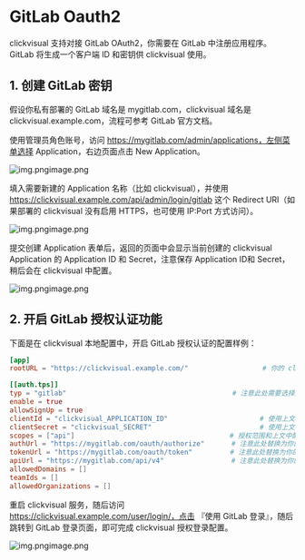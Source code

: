 # GitLab Oauth2

clickvisual 支持对接 GitLab OAuth2，你需要在 GitLab 中注册应用程序。 GitLab 将生成一个客户端 ID 和密钥供 clickvisual 使用。

## 1. 创建 GitLab 密钥
假设你私有部署的 GitLab 域名是 mygitlab.com，clickvisual 域名是 clickvisual.example.com，流程可参考 GitLab 官方文档。



使用管理员角色账号，访问 https://mygitlab.com/admin/applications，左侧菜单选择 Application，右边页面点击 New Application。

![img.png](../../../images/gitlab-new-application.png)image.png

填入需要新建的 Application 名称（比如 clickvisual），并使用 https://clickvisual.example.com/api/admin/login/gitlab 这个 Redirect URI（如果部署的 clickvisual 没有启用 HTTPS，也可使用 IP:Port 方式访问）。

![img.png](../../../images/gitlab-new-application-config.png)image.png

提交创建 Application 表单后，返回的页面中会显示当前创建的 clickvisual Application 的 Application ID 和 Secret，注意保存 Application ID和 Secret，稍后会在 clickvisual 中配置。

![img.png](../../../images/gitlab-application-secret.png)image.png

## 2. 开启 GitLab 授权认证功能
   下面是在 clickvisual 本地配置中，开启 GitLab 授权认证的配置样例：
```toml
[app]
rootURL = "https://clickvisual.example.com/"　　　　　　　　　　　# 你的 clickvisual 域名

[[auth.tps]]
typ = "gitlab"　　　　　　　　　　　　　　　　　　　　　　　　 # 注意此处需要选择授权类型为 gitlab
enable = true
allowSignUp = true
clientId = "clickvisual_APPLICATION_ID"　　　　　　　　　　　　　 # 使用上文中获得的 Application ID
clientSecret = "clickvisual_SECRET"　　　　　　　　　　　　　　　　# 使用上文中获得的 Secret
scopes = ["api"]　　　　　　　　　　　　　　　　　　　　　　　# 授权范围和上文中配置保持一致，填 ["api"] 即可
authUrl = "https://mygitlab.com/oauth/authorize"　　　　# 注意此处替换为你的 GitLab 域名
tokenUrl = "https://mygitlab.com/oauth/token"　　　　　 # 注意此处替换为你的 GitLab 域名
apiUrl = "https://mygitlab.com/api/v4"　　　　　　　　　　# 注意此处替换为你的 GitLab 域名
allowedDomains = []
teamIds = []
allowedOrganizations = []
```

重启 clickvisual 服务，随后访问 https://clickvisual.example.com/user/login/，点击 『使用 GitLab 登录』，随后跳转到 GitLab 登录页面，即可完成 clickvisual 授权登录配置。

![img.png](../../../images/login-page.png)image.png